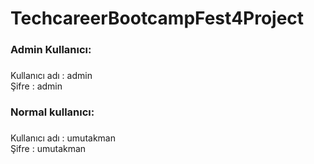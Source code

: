 # TechcareerBootcampFest4Project

<h3 align="left">Admin Kullanıcı:</h3>

###

<p align="left">Kullanıcı adı : admin<br>Şifre : admin</p>

###

<h3 align="left">Normal kullanıcı:</h3>

###

<p align="left">Kullanıcı adı : umutakman<br>Şifre : umutakman</p>

###
